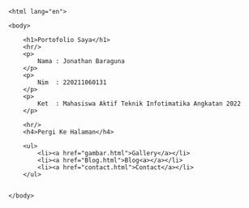 <!DOCTYPE html>
    <html lang="en">
  <head>
    <meta charset="UTF-8" />
    <meta name="viewport" content="width=device-width, initial-scale=1.0" />
        <title>Home Page</title>
    </head>

    <body>
     
        <h1>Portofolio Saya</h1>
        <hr/>
        <p>
            Nama : Jonathan Baraguna
        </p>
        <p>
            Nim  : 220211060131
        </p>
        <p>
            Ket  : Mahasiswa Aktif Teknik Infotimatika Angkatan 2022
        </p>

        <hr/>
        <h4>Pergi Ke Halaman</h4>
        
        <ul>
            <li><a href="gambar.html">Gallery</a></li>
            <li><a href="Blog.html">Blog<a></a></li>
            <li><a href="contact.html">Contact</a></li>
        </ul>

      
    </body>
</html>
